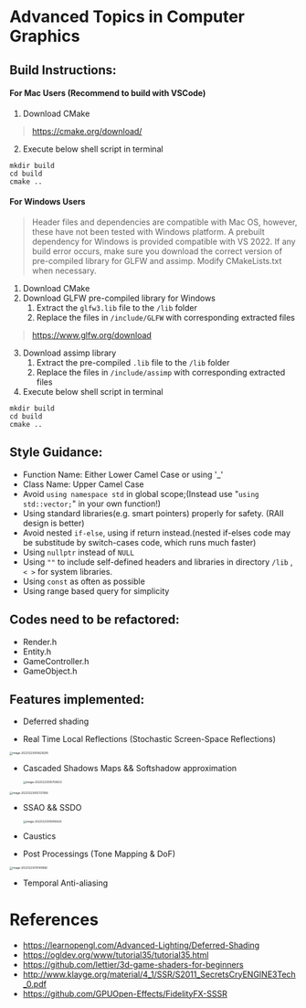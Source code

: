 # Advanced Topics in Computer Graphics
## Build Instructions:

#### For Mac Users (Recommend to build with VSCode)

1. Download CMake 

> https://cmake.org/download/

2. Execute below shell script in terminal

```shell
mkdir build
cd build
cmake ..
```



#### For Windows Users

> Header files and dependencies are compatible with Mac OS, however, these have not been tested with Windows platform. A prebuilt dependency for Windows is provided compatible with VS 2022. If any build error occurs, make sure you download the correct version of pre-compiled library for GLFW and assimp. Modify CMakeLists.txt when necessary.

1. Download CMake
2. Download GLFW pre-compiled library for Windows
   1. Extract the `glfw3.lib` file to the `/lib` folder
   2. Replace the files in `/include/GLFW` with corresponding extracted files

>  https://www.glfw.org/download

3. Download assimp library 
   1. Extract the pre-compiled `.lib` file to the `/lib` folder
   2. Replace the files in `/include/assimp` with corresponding extracted files
4. Execute below shell script in terminal

```shell
mkdir build
cd build
cmake ..
```



## Style Guidance:

* Function Name: Either Lower Camel Case or using '_'
* Class Name: Upper Camel Case
* Avoid `using namespace std` in global scope;(Instead use "``using std::vector;``" in your own function!)
* Using standard libraries(e.g. smart pointers) properly for safety. (RAII design is better)
* Avoid nested `if-else`, using if return instead.(nested if-elses code may be substitude by switch-cases code, which runs much faster)
* Using `nullptr` instead of `NULL`
* Using `""` to include self-defined headers and libraries in directory `/lib` , `< >` for system libraries.
* Using `const` as often as possible
* Using range based query for simplicity



## Codes need to be refactored:

* Render.h
* Entity.h
* GameController.h
* GameObject.h



## Features implemented:

* Deferred shading

* Real Time Local Reflections (Stochastic Screen-Space Reflections)

<img src="https://live.staticflickr.com/65535/52580727761_cf6a8a5dae_o.png" alt="image-20221223005629295" style="zoom:33%;" />

* Cascaded Shadows Maps && Softshadow approximation

  <img src="https://live.staticflickr.com/65535/52580992994_6c741eb5fc_o.png" alt="image-20221223005759633" style="zoom:33%;" />

<img src="https://live.staticflickr.com/65535/52581165880_7466485133_o.png" alt="image-20221223005737958" style="zoom:33%;" />

* SSAO && SSDO

  <img src="https://live.staticflickr.com/65535/52580727506_294c877e88_o.png" alt="image-20221223005916428" style="zoom:33%;" />

* Caustics

* Post Processings (Tone Mapping & DoF)

<img src="https://live.staticflickr.com/65535/52581249633_a078439352_o.png" alt="image-20221223010149966" style="zoom:33%;" />

* Temporal Anti-aliasing

# References

* https://learnopengl.com/Advanced-Lighting/Deferred-Shading
* https://ogldev.org/www/tutorial35/tutorial35.html
* https://github.com/lettier/3d-game-shaders-for-beginners
* http://www.klayge.org/material/4_1/SSR/S2011_SecretsCryENGINE3Tech_0.pdf
* https://github.com/GPUOpen-Effects/FidelityFX-SSSR
